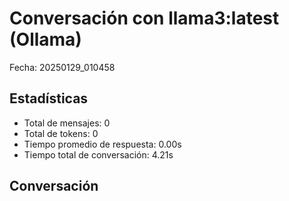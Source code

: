 # Conversación con llama3:latest (Ollama)
Fecha: 20250129_010458

## Estadísticas
- Total de mensajes: 0
- Total de tokens: 0
- Tiempo promedio de respuesta: 0.00s
- Tiempo total de conversación: 4.21s

## Conversación
